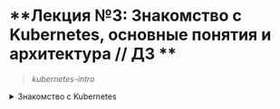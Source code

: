 # **Лекция №3: Знакомство с Kubernetes, основные понятия и архитектура // ДЗ **
> _kubernetes-intro_
<details>
  <summary>Знакомство с Kubernetes</summary>

## **Задание:**
Знакомство с решениями для запуска локального Kubernetes кластера, создание первого pod

Цель:
В данном дз студенты научатся формировать локальное окружение, запустят локальную версию kubernetes при помощи minikube, научатся использовать CLI утилиту kubectl для управления kubernetes.

Описание/Пошаговая инструкция выполнения домашнего задания:
Все действия описаны в методическом указании.

Критерии оценки:
0 б. - задание не выполнено
1 б. - задание выполнено
2 б. - выполнены все дополнительные задания

---

## **Выполнено:**

# **Полезное:**

</details>
